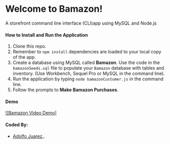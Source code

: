 # Welcome to Bamazon!
A storefront command line  interface (CLI)app using MySQL and Node.js

#### How to Install and Run the Application
1. Clone this repo.
2. Remember to `npm install` dependencies are loaded to your local copy of the app.
3. Create a database using MySQL called __Bamazon__.  Use the code in the `bamazonSeeds.sql` file to populate your `Bamazon` database with tables and inventory. (Use Workbench, Sequel Pro or MySQL in the command line).
3. Run the application by typing `node bamazonCustomer.js` in the command line.
4. Follow the prompts to __Make Bamazon Purchases__.

#### Demo
[![Bamazon Video Demo]](https://youtu.be/eInH7AaHb6Q "Demo video BAMAZON MySQL Node CLI App")

#### Coded By:

* [Adolfo Juarez,](https://github.com/juarezadolfo "Adolfo Juarez GitHub").